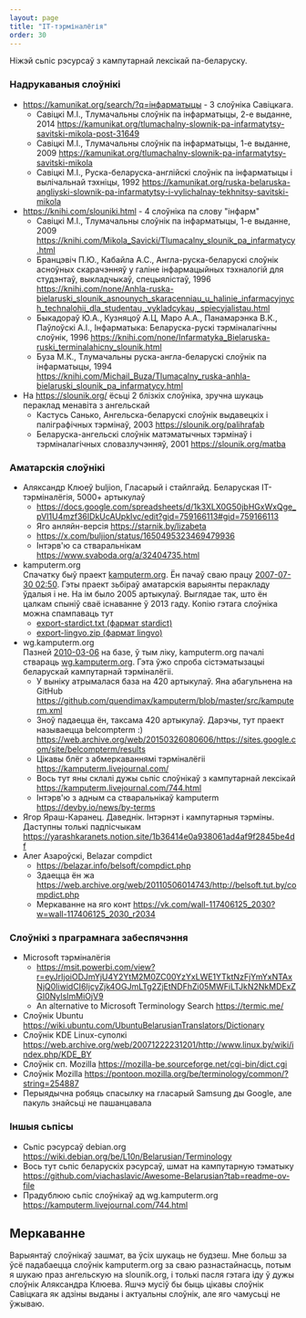 ```yaml
---
layout: page
title: "IT-тэрміналёгія"
order: 30
---
```


Ніжэй сьпіс рэсурсаў з кампутарнай лексікай па-беларуску.

### Надрукаваныя слоўнікі
  - <https://kamunikat.org/search/?q=інфарматыцы> - 3 слоўніка Савіцкага.
    - Савіцкі М.І., Тлумачальны слоўнік па інфарматыцы, 2-е выданне, 2014 <https://kamunikat.org/tlumachalny-slownik-pa-infarmatytsy-savitski-mikola-post-31649>
    - Савіцкі М.І., Тлумачальны слоўнік па інфарматыцы, 1-е выданне, 2009 <https://kamunikat.org/tlumachalny-slownik-pa-infarmatytsy-savitski-mikola>
    - Савіцкі М.І., Руска-беларуска-англійскі слоўнік па інфарматыцы і вылічальнай тэхніцы, 1992 <https://kamunikat.org/ruska-belaruska-angliyski-slownik-pa-infarmatytsy-i-vylichalnay-tekhnitsy-savitski-mikola>
  - <https://knihi.com/slouniki.html> - 4 слоўніка па слову "інфарм"
    - Савіцкі М.І., Тлумачальны слоўнік па інфарматыцы, 1-е выданне, 2009 <https://knihi.com/Mikola_Savicki/Tlumacalny_slounik_pa_infarmatycy.html>
    - Бранцэвіч П.Ю., Кабайла А.С., Англа-руска-беларускі слоўнік асноўных скарачэнняў у галіне інфармацыйных тэхналогій для студэнтаў, выкладчыкаў, спецыялістаў, 1996 <https://knihi.com/none/Anhla-ruska-bielaruski_slounik_asnounych_skaracenniau_u_halinie_infarmacyjnych_technalohij_dla_studentau,_vykladcykau,_spiecyjalistau.html>
    - Быкадораў Ю.А., Кузняцоў А.Ц, Маро А.А., Панамарэнка В.К., Паўлоўскі А.І., Інфарматыка: Беларуска-рускі тэрміналагічны слоўнік, 1996 <https://knihi.com/none/Infarmatyka_Bielaruska-ruski_terminalahicny_slounik.html>
    - Буза М.К., Тлумачальны руска-англа-беларускі слоўнік па інфарматыцы, 1994 <https://knihi.com/Michail_Buza/Tlumacalny_ruska-anhla-bielaruski_slounik_pa_infarmatycy.html>
  - На <https://slounik.org/> ёсьці 2 блізкіх слоўніка, зручна шукаць пераклад менавіта з ангельскай
    - Кастусь Санько, Ангельска-беларускі слоўнік выдавецкіх і паліграфічных тэрмінаў, 2003 <https://slounik.org/palihrafab>
    - Беларуска-ангельскі слоўнік матэматычных тэрмінаў і тэрміналагічных словазлучэнняў, 2001 <https://slounik.org/matba>

### Аматарскія слоўнікі
  - Аляксандр Клюеў buljion, Гласарый і стайлгайд. Беларуская ІТ-тэрміналёгія, 5000+ артыкулаў
    - <https://docs.google.com/spreadsheets/d/1k3XLX0G50jbHGxWxQge_pVI1U4mzf36IDkUcAUpkIvc/edit?gid=759166113#gid=759166113>
    - Яго анляйн-версія <https://starnik.by/lizabeta>
    - <https://x.com/buljion/status/1650495323469479936>
    - Інтэрв'ю са стваральнікам <https://www.svaboda.org/a/32404735.html>
  - kamputerm.org  
  Спачатку быў праект [kamputerm.org](https://web.archive.org/web/20150810184842/http://kamputerm.org/). Ён пачаў сваю працу [2007-07-30 02:50](https://web.archive.org/web/20080318113100/http://kamputerm.org/index.php?newsid=0). Гэты праект зьбіраў аматарскія варыянты перакладу ўдалыя і не. На ім было 2005 артыкулаў.
  Выглядае так, што ён цалкам спыніў сваё існаванне ў 2013 гаду.
  Копію  гэтага слоўніка можна спампаваць тут 
    - <a href="kamputerm.org/export-stardict.txt" download>export-stardict.txt (фармат stardict)</a>
    - [export-lingvo.zip (фармат lingvo)](kamputerm.org/export-lingvo.zip)
  - wg.kamputerm.org  
  Пазней [2010-03-06](https://kamputerm.livejournal.com/?skip=280) на базе, ў тым ліку, kamputerm.org пачалі ствараць [wg.kamputerm.org](https://web.archive.org/web/20120609025050/http://wg.kamputerm.org/home).
  Гэта ўжо спроба сістэматызацыі беларускай кампутарнай тэрміналёгіі. 
    - У выніку атрымалася база на 420 артыкулаў. Яна абагульнена на GitHub <https://github.com/quendimax/kamputerm/blob/master/src/kamputerm.xml>
    - Зноў падаецца ён, таксама 420 артыкулаў. Дарэчы, тут праект называецца belcompterm :) <https://web.archive.org/web/20150326080606/https://sites.google.com/site/belcompterm/results>
    - Цікавы блёг з абмеркаваннямі тэрміналёгіі <https://kamputerm.livejournal.com/>
    - Вось тут яны склалі дужы сьпіс слоўнікаў з кампутарнай лексікай <https://kamputerm.livejournal.com/744.html>
    - Інтэрв'ю з адным са стваральнікаў kamputerm <https://devby.io/news/by-terms>
  - Ягор Яраш-Каранец. Даведнік. Інтэрнэт і кампутарныя тэрміны. Даступны толькі падпісчыкам <https://yarashkaranets.notion.site/1b36414e0a938061ad4af9f2845be4df>
  - Алег Азароўскі, Belazar compdict
    - <https://belazar.info/belsoft/compdict.php>
    - Здаецца ён жа <https://web.archive.org/web/20110506014743/http://belsoft.tut.by/compdict.php>
    - Меркаванне на яго конт <https://vk.com/wall-117406125_2030?w=wall-117406125_2030_r2034>

### Слоўнікі з праграмнага забеспячэння
  - Microsoft тэрміналёгія
    - <https://msit.powerbi.com/view?r=eyJrIjoiODJmYjU4Y2YtM2M0ZC00YzYxLWE1YTktNzFjYmYxNTAxNjQ0IiwidCI6IjcyZjk4OGJmLTg2ZjEtNDFhZi05MWFiLTJkN2NkMDExZGI0NyIsImMiOjV9>
    - An alternative to Microsoft Terminology Search <https://termic.me/>
  - Слоўнік Ubuntu <https://wiki.ubuntu.com/UbuntuBelarusianTranslators/Dictionary>
  - Слоўнік KDE Linux-суполкі <https://web.archive.org/web/20071222231201/http://www.linux.by/wiki/index.php/KDE_BY>
  - Слоўнік сп. Mozilla <https://mozilla-be.sourceforge.net/cgi-bin/dict.cgi>
  - Слоўнік Mozilla <https://pontoon.mozilla.org/be/terminology/common/?string=254887>
  - Перыядычна робяць спасылку на гласарый Samsung ды Google, але пакуль знайсьці не пашанцавала

### Іншыя сьпісы
  - Сьпіс рэсурсаў debian.org <https://wiki.debian.org/be/L10n/Belarusian/Terminology>
  - Вось тут сьпіс беларускіх рэсурсаў, шмат на кампутарную тэматыку <https://github.com/viachaslavic/Awesome-Belarusian?tab=readme-ov-file>
  - Прадублюю сьпіс слоўнікаў ад wg.kamputerm.org <https://kamputerm.livejournal.com/744.html>

## Меркаванне
Варыянтаў слоўнікаў зашмат, ва ўсіх шукаць не будзеш. Мне больш за ўсё падабаецца слоўнік kamputerm.org за сваю разнастайнасць, потым я шукаю праз ангельскую на slounik.org, і толькі пасля гэтага іду ў дужы слоўнік Аляксандра Клюева. Яшчэ мусіў бы быць цікавы слоўнік Савіцкага як адзіны выданы і актуальны слоўнік, але яго чамусьці не ўжываю.